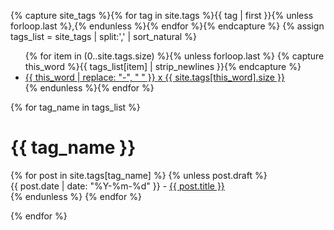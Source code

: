 
{% capture site_tags %}{% for tag in site.tags %}{{ tag | first }}{% unless forloop.last %},{% endunless %}{% endfor %}{% endcapture %}
{% assign tags_list = site_tags | split:',' | sort_natural %}

<ul class="tags">
  {% for item in (0..site.tags.size) %}{% unless forloop.last %}
    {% capture this_word %}{{ tags_list[item] | strip_newlines }}{% endcapture %}
    <li class="tag"><a href="#{{ this_word}}"><span class="tag-name">{{ this_word | replace: "-", " " }}</span> <span class="count">x {{ site.tags[this_word].size }}</span></a></li>
  {% endunless %}{% endfor %}
</ul>


{% for tag_name in tags_list %}
# {{ tag_name }}
<ul style="list-style: none; padding-left: 0">
<a id="{{ tag_name }}"></a>
    {% for post in site.tags[tag_name] %}
{% unless post.draft %}
<li>{{ post.date | date: "%Y-%m-%d" }} - <a href="{{ post.url | prepend: baseurl }}">{{ post.title }}</a></li>
{% endunless %}
    {% endfor %}
</ul>
{% endfor %}
